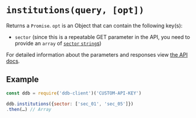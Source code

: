 # `institutions(query, [opt])`

Returns a `Promise`. `opt` is an Object that can contain the following key(s):

- `sector` (since this is a repeatable GET parameter in the API, you need to provide an `array` of [`sector` `string`s](https://api.deutsche-digitale-bibliothek.de/doku/display/ADD/Sparte))

For detailed information about the parameters and responses view [the API docs](https://api.deutsche-digitale-bibliothek.de/doku/display/ADD/institutions).

## Example

```js
const ddb = require('ddb-client')('CUSTOM-API-KEY')

ddb.institutions({sector: ['sec_01', 'sec_05']})
.then(…) // Array
```
